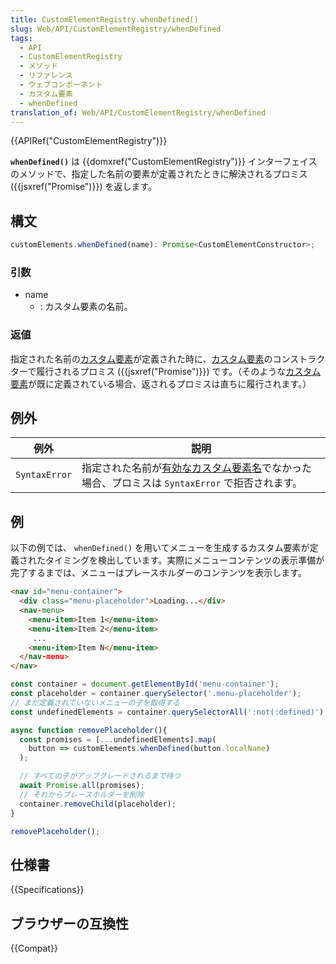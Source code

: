 ```yaml
---
title: CustomElementRegistry.whenDefined()
slug: Web/API/CustomElementRegistry/whenDefined
tags:
  - API
  - CustomElementRegistry
  - メソッド
  - リファレンス
  - ウェブコンポーネント
  - カスタム要素
  - whenDefined
translation_of: Web/API/CustomElementRegistry/whenDefined
---
```

{{APIRef("CustomElementRegistry")}}

**`whenDefined()`** は {{domxref("CustomElementRegistry")}} インターフェイスのメソッドで、指定した名前の要素が定義されたときに解決されるプロミス ({{jsxref("Promise")}}) を返します。</span>

## 構文

```js
customElements.whenDefined(name): Promise<CustomElementConstructor>;
```

### 引数

- name
  - : カスタム要素の名前。

### 返値

指定された名前の[カスタム要素](/ja/docs/Web/API/Window/customElements)が定義された時に、[カスタム要素](/ja/docs/Web/API/Window/customElements)のコンストラクターで履行されるプロミス ({{jsxref("Promise")}}) です。（そのような[カスタム要素](/ja/docs/Web/API/Window/customElements)が既に定義されている場合、返されるプロミスは直ちに履行されます。）

## 例外

<table class="no-markdown">
  <thead>
    <tr>
      <th scope="col">例外</th>
      <th scope="col">説明</th>
    </tr>
  </thead>
  <tbody>
    <tr>
      <td><code>SyntaxError</code></td>
      <td>
        指定された名前が<a href="https://html.spec.whatwg.org/multipage/custom-elements.html#valid-custom-element-name">有効なカスタム要素名</a>でなかった場合、プロミスは <code>SyntaxError</code> で拒否されます。
      </td>
    </tr>
  </tbody>
</table>

## 例

以下の例では、 `whenDefined()` を用いてメニューを生成するカスタム要素が定義されたタイミングを検出しています。実際にメニューコンテンツの表示準備が完了するまでは、メニューはプレースホルダーのコンテンツを表示します。

```html
<nav id="menu-container">
  <div class="menu-placeholder">Loading...</div>
  <nav-menu>
    <menu-item>Item 1</menu-item>
    <menu-item>Item 2</menu-item>
     ...
    <menu-item>Item N</menu-item>
  </nav-menu>
</nav>
```

```js
const container = document.getElementById('menu-container');
const placeholder = container.querySelector('.menu-placeholder');
// まだ定義されていないメニューの子を取得する
const undefinedElements = container.querySelectorAll(':not(:defined)');

async function removePlaceholder(){
  const promises = [...undefinedElements].map(
    button => customElements.whenDefined(button.localName)
  );

  // すべての子がアップグレードされるまで待つ
  await Promise.all(promises);
  // それからプレースホルダーを削除
  container.removeChild(placeholder);
}

removePlaceholder();
```

## 仕様書

{{Specifications}}

## ブラウザーの互換性

{{Compat}}
